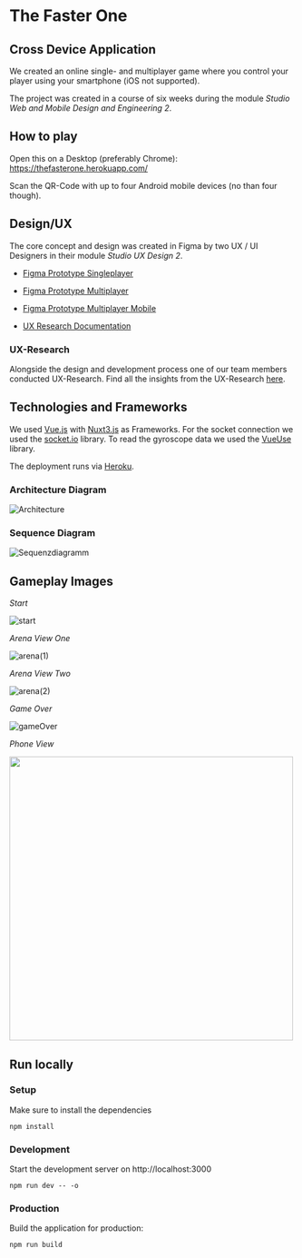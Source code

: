 # The Faster One

## Cross Device Application
We created an online single- and multiplayer game where you control your player using your smartphone (iOS not supported). 

The project was created in a course of six weeks during the module *Studio Web and Mobile Design and Engineering 2*.

## How to play
Open this on a Desktop (preferably Chrome): https://thefasterone.herokuapp.com/

Scan the QR-Code with up to four Android mobile devices (no than four though).

## Design/UX
The core concept and design was created in Figma by two UX / UI Designers in their module *Studio UX Design 2*.

* [Figma Prototype Singleplayer](https://www.figma.com/proto/SvU34EUYjpnpFq1tZPvfUH/STUWEUX2?node-id=261%3A1323&scaling=scale-down&page-id=0%3A1&starting-point-node-id=261%3A1323&show-proto-sidebar=1)

* [Figma Prototype Multiplayer](https://www.figma.com/proto/SvU34EUYjpnpFq1tZPvfUH/STUWEUX2?node-id=262%3A1043&scaling=scale-down&page-id=0%3A1&starting-point-node-id=262%3A1043&show-proto-sidebar=1)

* [Figma Prototype Multiplayer Mobile](https://www.figma.com/proto/SvU34EUYjpnpFq1tZPvfUH/STUWEUX2?node-id=483%3A736&scaling=min-zoom&page-id=411%3A643&starting-point-node-id=483%3A736&show-proto-sidebar=1)

* [UX Research Documentation](https://github.com/gina6/STUWE2/blob/main/researchDocs.md)

### UX-Research
Alongside the design and development process one of our team members conducted UX-Research. Find all the insights from the UX-Research [here](https://github.com/gina6/STUWE2/tree/main/ux-research).

## Technologies and Frameworks

We used [Vue.js](https://vuejs.org/) with [Nuxt3.js](https://v3.nuxtjs.org/) as Frameworks. For the socket connection we used the [socket.io](https://socket.io/) library. To read the gyroscope data we used the [VueUse](https://vueuse.org/) library.

The deployment runs via [Heroku](https://www.heroku.com/).

### Architecture Diagram

![Architecture](https://user-images.githubusercontent.com/58468359/161763011-f526f0a3-272b-4974-8d64-a3855903aecd.png)

### Sequence Diagram

![Sequenzdiagramm](https://user-images.githubusercontent.com/58468359/161768419-162477fb-279c-4f14-b815-5bc7d2602b7f.png)


## Gameplay Images
*Start*

![start](https://user-images.githubusercontent.com/58468359/161757813-48d2b18d-31dd-4d11-8b32-6444ad84b818.png)

*Arena View One*

![arena(1)](https://user-images.githubusercontent.com/58468359/161757787-10ef7bdd-b5a7-49a2-aab7-77a8e140d4d6.png)

*Arena View Two*

![arena(2)](https://user-images.githubusercontent.com/58468359/161757801-cfe4f213-f56e-4960-a02e-7133264ec8f2.png)

*Game Over*

![gameOver](https://user-images.githubusercontent.com/58468359/161757808-00a12161-bba4-4709-8986-14a2bf924669.png)

*Phone View*

<img src="https://user-images.githubusercontent.com/58468359/161758329-7d7af01d-b62a-43d7-ab4d-d24050bf6fff.jpg" height="500px" />



## Run locally

### Setup
Make sure to install the dependencies
```
npm install
```

### Development
Start the development server on http://localhost:3000
```
npm run dev -- -o
```

### Production
Build the application for production:
```
npm run build
```


